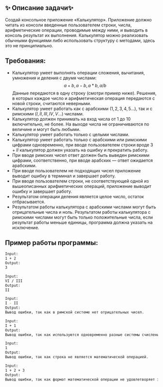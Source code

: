 ## ✨ Описание задачи✨
Создай консольное приложение «Калькулятор». Приложение должно читать из консоли введенные пользователем строки, числа, арифметические операции, проводимые между ними, и выводить в консоль результат их выполнения.
Калькулятор можно реализовать обычными функциями либо использовать структуру с методами, здесь это не принципиально.

## Требования:
- Калькулятор умеет выполнять операции сложения, вычитания, умножения и деления с двумя числами: $$a+b,a-b,a*b,a/b$$ Данные передаются в одну строку (смотри пример ниже). Решения, в которых каждое число и арифметическая операция передаются с новой строки, считаются неверными.
- Калькулятор умеет работать как с арабскими $(1,2,3,4,5…)$, так и с римскими $(I,II,III,IV,V…)$ числами.
- Калькулятор должен принимать на вход числа от $1$ до $10$ включительно, не более. На выходе числа не ограничиваются по величине и могут быть любыми.
- Калькулятор умеет работать только с целыми числами.
- Калькулятор умеет работать только с арабскими или римскими цифрами одновременно, при вводе пользователем строки вроде $3 + II$ калькулятор должен указать на ошибку и прекратить работу.
- При вводе римских чисел ответ должен быть выведен римскими цифрами, соответственно, при вводе арабских — ответ ожидается арабскими.
- При вводе пользователем не подходящих чисел приложение выводит ошибку в терминал и завершает работу.
- При вводе пользователем строки, не соответствующей одной из вышеописанных арифметических операций, приложение выводит ошибку и завершает работу.
- Результатом операции деления является целое число, остаток отбрасывается.
- Результатом работы калькулятора с арабскими числами могут быть отрицательные числа и ноль. Результатом работы калькулятора с римскими числами могут быть только положительные числа, если результат работы меньше единицы, программа должна указать на исключение.

## Пример работы программы:
```sh
Input:
1 + 2
Output:
3

Input:
VI / III
Output:
II

Input:
I - II
Output:
Вывод ошибки, так как в римской системе нет отрицательных чисел.

Input:
I + 1
Output:
Вывод ошибки, так как используются одновременно разные системы счисления.

Input:
1
Output:
Вывод ошибки, так как строка не является математической операцией.

Input:
1 + 2 + 3
Output:
Вывод ошибки, так как формат математической операции не удовлетворяет заданию — два операнда и один оператор (+, -, /, *).
```